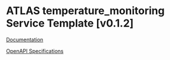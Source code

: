 # ATLAS temperature_monitoring Service Template \[v0.1.2\]

[Documentation](https://htmlpreview.github.io/?https://github.com/atlasH2020-templates/temperature_monitoring/blob/v0.1.2/doc.html)

[OpenAPI Specifications](https://sensorsystems.iais.fraunhofer.de/doc/?url=https://raw.githubusercontent.com/atlasH2020-templates/temperature_monitoring/v0.1.2/oas)  
